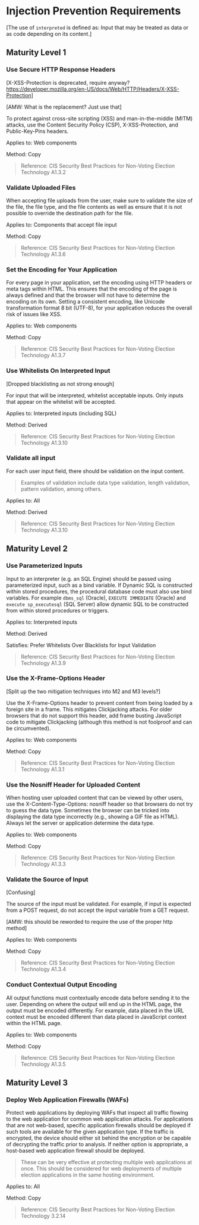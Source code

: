 # Injection Prevention Requirements

[The use of `interpreted` is defined as: Input that may be treated as data or as code depending on its content.]

## Maturity Level 1

### Use Secure HTTP Response Headers

[X-XSS-Protection is deprecated, require anyway? https://developer.mozilla.org/en-US/docs/Web/HTTP/Headers/X-XSS-Protection]

[AMW: What is the replacement? Just use that]

To protect against cross-site scripting (XSS) and man-in-the-middle (MITM) attacks, use the Content Security Policy (CSP), X-XSS-Protection, and Public-Key-Pins headers.

Applies to: Web components

Method: Copy

> Reference: CIS Security Best Practices for Non-Voting Election Technology A1.3.2

### Validate Uploaded Files

When accepting file uploads from the user, make sure to validate the size of the file, the file type, and the file contents as well as ensure that it is not possible to override the destination path for the file.

Applies to: Components that accept file input

Method: Copy

> Reference: CIS Security Best Practices for Non-Voting Election Technology A1.3.6

### Set the Encoding for Your Application

For every page in your application, set the encoding using HTTP headers or meta tags within HTML. This ensures that the encoding of the page is always defined and that the browser will not have to determine the encoding on its own. Setting a consistent encoding, like Unicode transformation format 8 bit (UTF-8), for your application reduces the overall risk of issues like XSS.

Applies to: Web components

Method: Copy

> Reference: CIS Security Best Practices for Non-Voting Election Technology A1.3.7

### Use Whitelists On Interpreted Input

[Dropped blacklisting as not strong enough]

For input that will be interpreted, whitelist acceptable inputs. Only inputs that appear on the whitelist will be accepted.

Applies to: Interpreted inputs (including SQL)

Method: Derived

> Reference: CIS Security Best Practices for Non-Voting Election Technology A1.3.10

### Validate all input

For each user input field, there should be validation on the input content.

> Examples of validation include data type validation, length validation, pattern validation, among others.

Applies to: All

Method: Derived

> Reference: CIS Security Best Practices for Non-Voting Election Technology A1.3.10

## Maturity Level 2

### Use Parameterized Inputs

Input to an interpreter (e.g. an SQL Engine) should be passed using parameterized input, such as a bind variable. If Dynamic SQL is constructed within stored procedures, the procedural database code must also use bind variables. For example `dbms_sql` (Oracle), `EXECUTE IMMEDIATE` (Oracle) and `execute sp_executesql` (SQL Server) allow dynamic SQL to be constructed from within stored procedures or triggers.

Applies to: Interpreted inputs

Method: Derived

Satisfies: Prefer Whitelists Over Blacklists for Input Validation

> Reference: CIS Security Best Practices for Non-Voting Election Technology A1.3.9

### Use the X-Frame-Options Header

[Split up the two mitigation techniques into M2 and M3 levels?]

Use the X-Frame-Options header to prevent content from being loaded by a foreign site in a frame. This mitigates Clickjacking attacks. For older browsers that do not support this header, add frame busting JavaScript code to mitigate Clickjacking (although this method is not foolproof and can be circumvented).

Applies to: Web components

Method: Copy

> Reference: CIS Security Best Practices for Non-Voting Election Technology A1.3.1

### Use the Nosniff Header for Uploaded Content

When hosting user uploaded content that can be viewed by other users, use the X-Content-Type-Options: nosniff header so that browsers do not try to guess the data type. Sometimes the browser can be tricked into displaying the data type incorrectly (e.g., showing a GIF file as HTML). Always let the server or application determine the data type.

Applies to: Web components

Method: Copy

> Reference: CIS Security Best Practices for Non-Voting Election Technology A1.3.3

### Validate the Source of Input

[Confusing]

The source of the input must be validated. For example, if input is expected from a POST request, do not accept the input variable from a GET request.

[AMW: this should be reworded to require the use of the proper http method]

Applies to: Web components

Method: Copy

> Reference: CIS Security Best Practices for Non-Voting Election Technology A1.3.4

### Conduct Contextual Output Encoding

All output functions must contextually encode data before sending it to the user. Depending on where the output will end up in the HTML page, the output must be encoded differently. For example, data placed in the URL context must be encoded different than data placed in JavaScript context within the HTML page.

Applies to: Web components

Method: Copy

> Reference: CIS Security Best Practices for Non-Voting Election Technology A1.3.5

## Maturity Level 3

### Deploy Web Application Firewalls (WAFs)

Protect web applications by deploying WAFs that inspect all traffic flowing to the web application for common web application attacks. For applications that are not web-based, specific application firewalls should be deployed if such tools are available for the given application type. If the traffic is encrypted, the device should either sit behind the encryption or be capable of decrypting the traffic prior to analysis. If neither option is appropriate, a host-based web application firewall should be deployed.

> These can be very effective at protecting multiple web applications at once. This should be considered for web deployments of multiple election applications in the same hosting environment.

Applies to: All

Method: Copy

> Reference: CIS Security Best Practices for Non-Voting Election Technology 3.2.14
